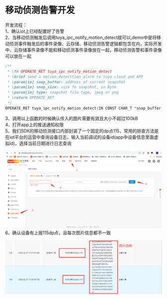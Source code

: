 # 移动侦测告警开发
开发流程：   
1、确认iot上已经配置好了告警  
2、当移动侦测触发后调用tuya_ipc_notify_motion_detect就可以,demo中是将移动侦测事件触发后的事件录像、云存储、移动侦测告警逻辑都包含在内，实际开发中，云存储事件录像不能和移动侦测事件录像放在一起，移动侦测告警和事件录像可以放在一起  

```C
/**
 * \fn OPERATE_RET tuya_ipc_notify_motion_detect
 * \brief send a motion-detecttion alarm to tuya cloud and APP
 * \param[in] snap_buffer: address of current snapshot
 * \param[in] snap_size: size fo snapshot, in Byte
 * \param[in] type: snapshot file type, jpeg or png
 * \return OPERATE_RET
 */
OPERATE_RET tuya_ipc_notify_motion_detect(IN CONST CHAR_T *snap_buffer, IN CONST UINT_T snap_size, IN CONST NOTIFICATION_CONTENT_TYPE_E type);
```
3、调用以上函数的时候确认传入的图片需要有效且大小不超过100kB  
4、打开app上的推送通知权限  
5、我们SDK的移动侦测接口内部封装了一个固定的dp点115，常用的排查方法是在iot平台的运营中查询设备日志，输入当前调试的设备id(app中设备信息里面虚拟id)，选择当前日期进行日志查询  

![iot查日志](motiondetect.assets/iot查日志.jpg)  
6、确认设备有上报115dp点，且每次图片信息都不一致  

![image-20200311164142617](motiondetect.assets/image-20200311164142617.png)

